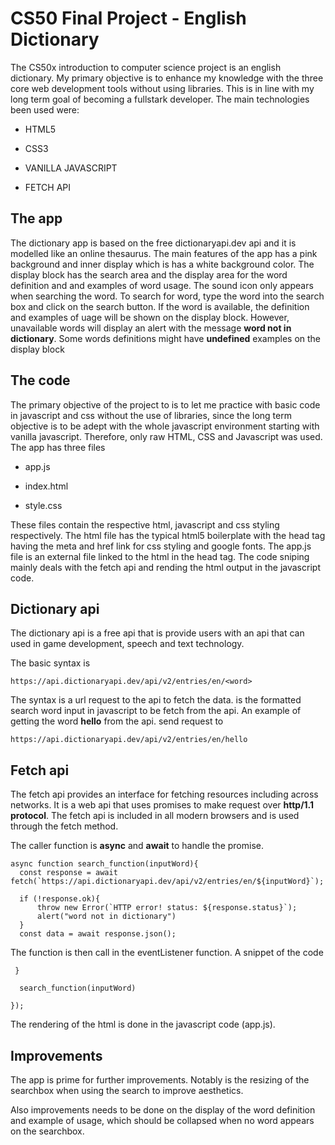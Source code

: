 # CS50 Final Project - English Dictionary
The CS50x introduction to computer science project is an english dictionary. My primary objective is to enhance my knowledge with the three core web development tools without using libraries. This is in line with my long term goal of becoming a fullstark developer. 
The main technologies been used were:
- HTML5 
* CSS3 
+ VANILLA JAVASCRIPT
- FETCH API

## The app
The dictionary app is based on the free dictionaryapi.dev api and it is modelled like an online thesaurus. The main features of the app has a pink background and inner display which is has a white background color. The display block has the search area and the display area for the word definition and and examples of word usage. 
The sound icon only appears when searching the word.
To search for word, type the word into the search box and click on the search button. If the word is available, the definition and examples of uage will be shown on the display block. However, unavailable words will display an alert with the message **word not in dictionary**. Some words definitions might have **undefined** examples on the display block

## The code
The primary objective of the project to is to let me practice with basic code in javascript and css without the use of libraries, since the long term objective is to be adept with the whole javascript environment starting with vanilla javascript. 
Therefore, only raw HTML, CSS and Javascript was used. The app has three files
- app.js
* index.html
+ style.css

These files contain the respective html, javascript and css styling respectively. 
The html file has the typical html5 boilerplate with the head tag having the meta and href link for css styling and google fonts.
The app.js file is an external file linked to the html in the head tag. The code sniping mainly deals with the fetch api and rending the html output in the javascript code.

## Dictionary api
The dictionary api is a free api that is provide users with an api that can used in game development, speech and text technology. 

The basic syntax is 
```
https://api.dictionaryapi.dev/api/v2/entries/en/<word>
```

The syntax is a url request to the api to fetch the data. **<word>** is the formatted search word input in javascript to be fetch from the api.
An example of getting the word **hello** from the api. send request to
```
https://api.dictionaryapi.dev/api/v2/entries/en/hello
```
  
## Fetch api
  The fetch api provides an interface for fetching resources including across networks. It is a web api that uses promises to make request over **http/1.1 protocol**. The fetch api is included in all modern browsers and is used through the fetch method.
  
  The caller function is **async** and **await** to handle the promise.
  ```
  async function search_function(inputWord){
    const response = await fetch(`https://api.dictionaryapi.dev/api/v2/entries/en/${inputWord}`);
    
    if (!response.ok){
        throw new Error(`HTTP error! status: ${response.status}`);
        alert("word not in dictionary")
    }
    const data = await response.json();
```
  The function is then call in the eventListener function. A snippet of the code
  ```
   }

    search_function(inputWord)
    
});
```
  The rendering of the html is done in the javascript code (app.js).
  
  
## Improvements
  The app is prime for further improvements. Notably is the resizing of the searchbox when using the search to improve aesthetics. 
  
  Also improvements needs to be done on the display of the word definition and example of usage, which should be collapsed when no word appears on the searchbox.
  

